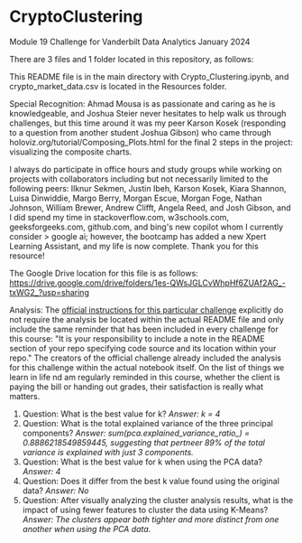 # CryptoClustering

Module 19 Challenge for Vanderbilt Data Analytics January 2024

There are 3 files and 1 folder located in this repository, as follows:

This README file is in the main directory with Crypto_Clustering.ipynb, and crypto_market_data.csv is located in the Resources folder.

Special Recognition: Ahmad Mousa is as passionate and caring as he is knowledgeable, and Joshua Steier never hesitates to help walk us through challenges, but this time around it was my peer Karson Kosek (responding to a question from another student Joshua Gibson) who came through holoviz.org/tutorial/Composing_Plots.html for the final 2 steps in the project: visualizing the composite charts.

I always do participate in office hours and study groups while working on projects with collaborators including but not necessarily limited to the following peers: Ilknur Sekmen, Justin Ibeh, Karson Kosek, Kiara Shannon, Luisa Dinwiddie, Margo Berry, Morgan Escue, Morgan Foge, Nathan Johnson, William Brewer, Andrew Clifft, Angela Reed, and Josh Gibson, and I did spend my time in stackoverflow.com, w3schools.com, geeksforgeeks.com, github.com, and bing's new copilot whom I currently consider > google ai; however, the bootcamp has added a new Xpert Learning Assistant, and my life is now complete. Thank you for this resource!

The Google Drive location for this file is as follows: https://drive.google.com/drive/folders/1es-QWsJGLCvWhpHf6ZUAf2AG_-txWG2_?usp=sharing


Analysis: The [official instructions for this particular challenge](https://bootcampspot.instructure.com/courses/4263/assignments/61114?module_item_id=1063503) explicitly do not require the analysis be located within the actual README file and only include the same reminder that has been included in every challenge for this course: "It is your responsibility to include a note in the README section of your repo specifying code source and its location within your repo."  The creators of the official challenge already included the analysis for this challenge within the actual notebook itself. On the list of things we learn in life nd am regularly reminded in this course, whether the client is paying the bill or handing out grades, their satisfaction is really what matters.

1. Question: What is the best value for k? *Answer: k = 4*  
2. Question: What is the total explained variance of the three principal components? *Answer: sum(pca.explained_variance_ratio_) = 0.8886218549859445, suggesting that pertneer 89% of the total variance is explained with just 3 components.*  
3. Question: What is the best value for k when using the PCA data? *Answer: 4*  
4. Question: Does it differ from the best k value found using the original data? *Answer: No*  
5. Question: After visually analyzing the cluster analysis results, what is the impact of using fewer features to cluster the data using K-Means? *Answer: The clusters appear both tighter and more distinct from one another when using the PCA data.*
